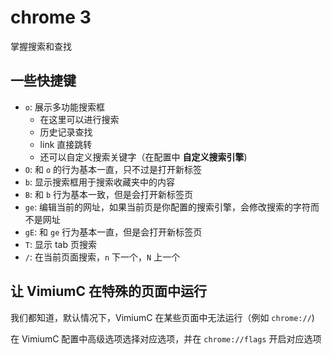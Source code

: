 # chrome 3

掌握搜索和查找

## 一些快捷键

- `o`: 展示多功能搜索框
  - 在这里可以进行搜索
  - 历史记录查找
  - link 直接跳转
  - 还可以自定义搜索关键字（在配置中 **自定义搜索引擎**)
- `O`: 和 `o` 的行为基本一直，只不过是打开新标签
- `b`: 显示搜索框用于搜索收藏夹中的内容
- `B`: 和 `b` 行为基本一致，但是会打开新标签页
- `ge`: 编辑当前的网址，如果当前页是你配置的搜索引擎，会修改搜索的字符而不是网址
- `gE`: 和 `ge` 行为基本一直，但是会打开新标签页
- `T`: 显示 tab 页搜索
- `/`: 在当前页面搜索，`n` 下一个，`N` 上一个

## 让 VimiumC 在特殊的页面中运行

我们都知道，默认情况下，VimiumC 在某些页面中无法运行（例如 `chrome://`)

在 VimiumC 配置中高级选项选择对应选项，并在 `chrome://flags` 开启对应选项